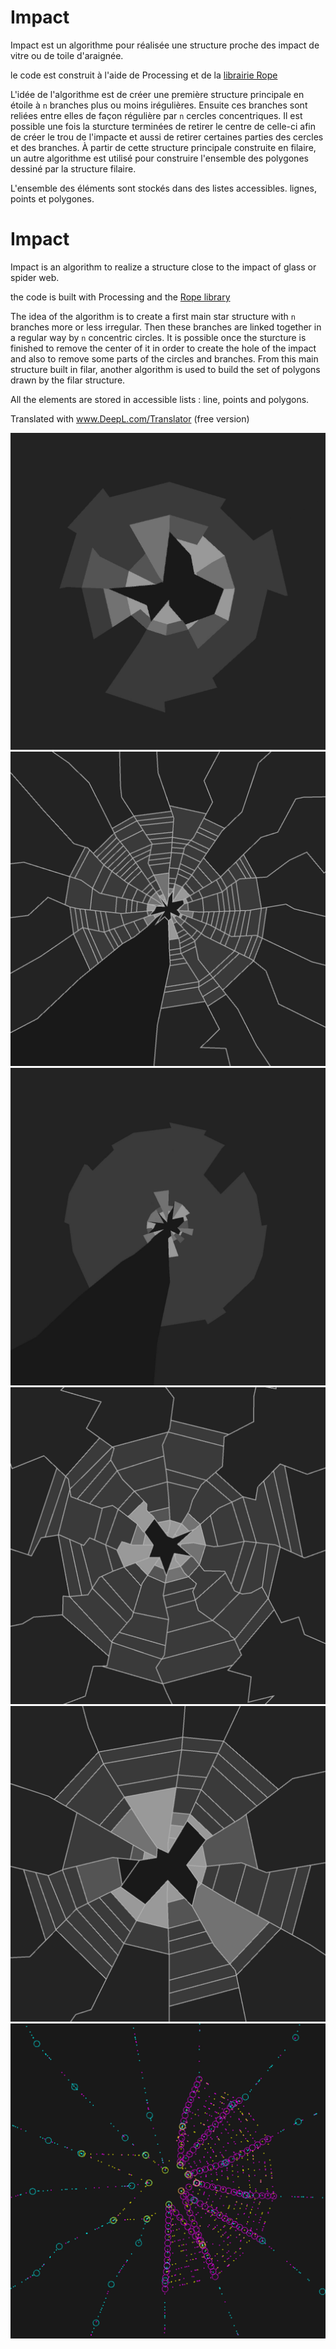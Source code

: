 # Impact

Impact est un algorithme pour réalisée une structure proche des impact de vitre ou de toile d'araignée.

le code est construit à l'aide de Processing et de la [librairie Rope](https://github.com/StanLepunK/Rope/blob/master/build_rope/Rope.zip)

L'idée de l'algorithme est de créer une première structure principale en étoile à `n` branches plus ou moins irégulières. Ensuite ces branches sont reliées entre elles de façon régulière par `n` cercles concentriques. Il est possible une fois la sturcture terminées de retirer le centre de celle-ci afin de créer le trou de l'impacte et aussi de retirer certaines parties des cercles et des branches.
À partir de cette structure principale construite en filaire, un autre algorithme est utilisé pour construire l'ensemble des polygones dessiné par la structure filaire.

L'ensemble des éléments sont stockés dans des listes accessibles. lignes, points et polygones.

# Impact

Impact is an algorithm to realize a structure close to the impact of glass or spider web.

the code is built with Processing and the [Rope library](https://github.com/StanLepunK/Rope/blob/master/build_rope/Rope.zip)

The idea of the algorithm is to create a first main star structure with `n` branches more or less irregular. Then these branches are linked together in a regular way by `n` concentric circles. It is possible once the sturcture is finished to remove the center of it in order to create the hole of the impact and also to remove some parts of the circles and branches.
From this main structure built in filar, another algorithm is used to build the set of polygons drawn by the filar structure.


All the elements are stored in accessible lists : line, points and polygons.

Translated with www.DeepL.com/Translator (free version)


![impact 1](https://github.com/StanLepunK/Impact/blob/main/images/impact_22_9_27_a.jpg)
![impact 2](https://github.com/StanLepunK/Impact/blob/main/images/impact_22_9_27_b.jpg)
![impact 3](https://github.com/StanLepunK/Impact/blob/main/images/impact_22_9_27_c.jpg)
![impact 4](https://github.com/StanLepunK/Impact/blob/main/images/impact_22_9_27_d.jpg)
![impact 5](https://github.com/StanLepunK/Impact/blob/main/images/impact_22_9_27_e.jpg)
![impact 6](https://github.com/StanLepunK/Impact/blob/main/images/impact_22_9_27_f.jpg)

